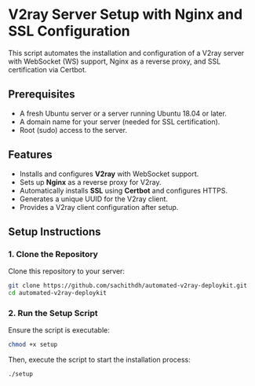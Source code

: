 # V2ray Server Setup with Nginx and SSL Configuration

This script automates the installation and configuration of a V2ray server with WebSocket (WS) support, Nginx as a reverse proxy, and SSL certification via Certbot.

## Prerequisites

- A fresh Ubuntu server or a server running Ubuntu 18.04 or later.
- A domain name for your server (needed for SSL certification).
- Root (sudo) access to the server.

## Features

- Installs and configures **V2ray** with WebSocket support.
- Sets up **Nginx** as a reverse proxy for V2ray.
- Automatically installs **SSL** using **Certbot** and configures HTTPS.
- Generates a unique UUID for the V2ray client.
- Provides a V2ray client configuration after setup.

## Setup Instructions

### 1. Clone the Repository

Clone this repository to your server:

```bash
git clone https://github.com/sachithdh/automated-v2ray-deploykit.git
cd automated-v2ray-deploykit
```

### 2. Run the Setup Script

Ensure the script is executable:

```bash
chmod +x setup
```

Then, execute the script to start the installation process:

```
./setup
```
